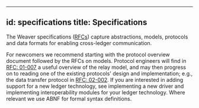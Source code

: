 <!--
 Copyright IBM Corp. All Rights Reserved.

 SPDX-License-Identifier: CC-BY-4.0
 -->
---
id: specifications
title: Specifications
--- 

The Weaver specifications ([RFCs](https://github.com/hyperledger-labs/weaver-dlt-interoperability/tree/main/interop-rfcs)) capture abstractions, models, protocols and data formats for enabling cross-ledger communication. 

For newcomers we recommend starting with the protocol overview document followed by the RFCs on models. Protocol engineers will find in [RFC: 01-007](https://github.com/hyperledger-labs/weaver-dlt-interoperability/blob/main/interop-rfcs/models/relays.md) a useful overview of the relay model, and may then progress on to reading one of the existing protocols' design and implementation; e.g., the data transfer protocol in [RFC: 02-002](https://github.com/hyperledger-labs/weaver-dlt-interoperability/blob/main/interop-rfcs/protocols/data-transfer/readme.md). If you are interested in adding support for a new ledger technology, see implementing a new driver and implementing interoperability modules for your ledger technology. Where relevant we use ABNF for formal syntax definitions.
